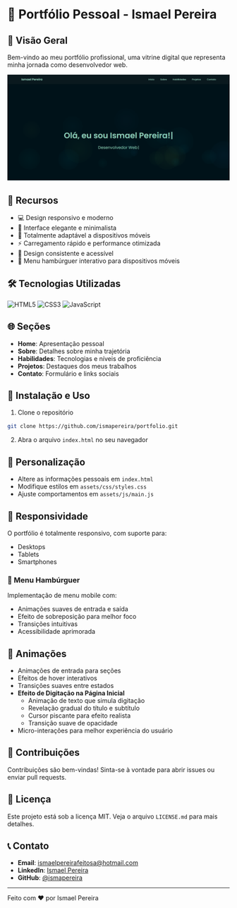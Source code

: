 # 🚀 Portfólio Pessoal - Ismael Pereira

## 📌 Visão Geral

Bem-vindo ao meu portfólio profissional, uma vitrine digital que representa minha jornada como desenvolvedor web.

![Capa do Portfólio](assets/images/portfolio-preview.png)

## 🌟 Recursos

- 💻 Design responsivo e moderno
- 🎨 Interface elegante e minimalista
- 📱 Totalmente adaptável a dispositivos móveis
- ⚡ Carregamento rápido e performance otimizada
- 🌈 Design consistente e acessível
- 🍔 Menu hambúrguer interativo para dispositivos móveis

## 🛠 Tecnologias Utilizadas

![HTML5](https://img.shields.io/badge/HTML5-E34F26?style=for-the-badge&logo=html5&logoColor=white)
![CSS3](https://img.shields.io/badge/CSS3-1572B6?style=for-the-badge&logo=css3&logoColor=white)
![JavaScript](https://img.shields.io/badge/JavaScript-F7DF1E?style=for-the-badge&logo=javascript&logoColor=black)

## 🌐 Seções

- **Home**: Apresentação pessoal
- **Sobre**: Detalhes sobre minha trajetória
- **Habilidades**: Tecnologias e níveis de proficiência
- **Projetos**: Destaques dos meus trabalhos
- **Contato**: Formulário e links sociais

## 🚀 Instalação e Uso

1. Clone o repositório
```bash
git clone https://github.com/ismapereira/portfolio.git
```

2. Abra o arquivo `index.html` no seu navegador

## 🔧 Personalização

- Altere as informações pessoais em `index.html`
- Modifique estilos em `assets/css/styles.css`
- Ajuste comportamentos em `assets/js/main.js`

## 📱 Responsividade

O portfólio é totalmente responsivo, com suporte para:
- Desktops
- Tablets
- Smartphones

### 🍔 Menu Hambúrguer

Implementação de menu mobile com:
- Animações suaves de entrada e saída
- Efeito de sobreposição para melhor foco
- Transições intuitivas
- Acessibilidade aprimorada

## 🎨 Animações

- Animações de entrada para seções
- Efeitos de hover interativos
- Transições suaves entre estados
- **Efeito de Digitação na Página Inicial**
  - Animação de texto que simula digitação
  - Revelação gradual do título e subtítulo
  - Cursor piscante para efeito realista
  - Transição suave de opacidade
- Micro-interações para melhor experiência do usuário

## 🤝 Contribuições

Contribuições são bem-vindas! Sinta-se à vontade para abrir issues ou enviar pull requests.

## 📄 Licença

Este projeto está sob a licença MIT. Veja o arquivo `LICENSE.md` para mais detalhes.

## 📞 Contato

- **Email**: ismaelpereirafeitosa@hotmail.com
- **LinkedIn**: [Ismael Pereira](https://www.linkedin.com/in/ismael-pereira-feitosa-ba2aa91a9/)
- **GitHub**: [@ismapereira](https://github.com/ismapereira)

---

Feito com ❤️ por Ismael Pereira
